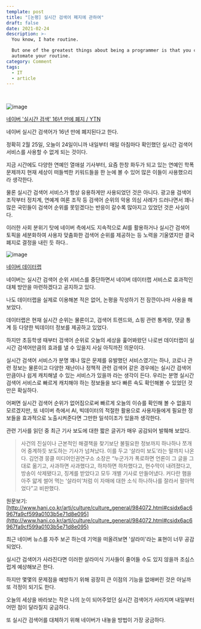 ```yaml
---
template: post
title: "[논평] 실시간 검색어 폐지에 관하여"
draft: false
date: 2021-02-24
description: >-
  You know, I hate routine.

  But one of the greatest things about being a programmer is that you can
  automate your routine.
category: Comment
tags:
  - IT
  - article
---
```




<br/>

![image](https://user-images.githubusercontent.com/57346455/117331213-7e94a200-aed1-11eb-8cb8-8d5af8b7497d.png)

[네이버 '실시간 검색' 16년 만에 폐지 / YTN](https://youtu.be/huxOrwuryLo)

네이버 실시간 검색어가 16년 만에 폐지된다고 한다.

정확히 2월 25일, 오늘이 24일이니까 내일부터 매일 아침마다 확인했던 실시간 검색어 서비스를 사용할 수 없게 되는 것이다.

지금 시간에도 다양한 연예인 열애설 기사부터, 요즘 한창 화두가 되고 있는 연예인 학폭 문제까지 현재 세상이 떠들썩한 키워드들을 한 눈에 볼 수 있어 많은 이들이 사용했으리라 생각한다.

물론 실시간 검색어 서비스가 항상 유용하게만 사용되었던 것은 아니다. 광고용 검색어 조작부터 정치계, 연예계 여론 조작 등 검색어 순위의 악용 의심 사례가 드러나면서 꽤나 많은 국민들이 검색어 순위를 못믿겠다는 반응이 갈수록 많아지고 있었던 것은 사실이다.

이러한 사회 분위기 탓에 네이버 측에서도 지속적으로 AI를 활용하거나 실시간 검색어 토픽을 세분화하여 사용자 맞춤화한 검색어 순위를 제공하는 등 노력을 기울였지만 결국 폐지로 결정을 내린 듯 하다..

![image](https://user-images.githubusercontent.com/57346455/117331502-c6b3c480-aed1-11eb-99f7-83ceff7fbff3.png)

[네이버 데이터랩](https://datalab.naver.com/)

네이버는 실시간 검색어 순위 서비스를 중단하면서 네이버 데이터랩 서비스로 효과적인 대체 방안을 마련하겠다고 공지하고 있다.

나도 데이터랩을 실제로 이용해본 적은 없어, 논평을 작성하기 전 잠깐이나마 사용을 해보았다.

데이터랩은 현재 실시간 순위는 물론이고, 검색어 트렌드와, 쇼핑 관련 통계량, 댓글 통계 등 다양한 빅데이터 정보를 제공하고 있었다.

하지만 초등학생 때부터 검색어 순위로 오늘의 세상을 훑어봐왔던 나로썬 데이터랩이 실시간 검색어만큼의 효과를 낼 수 있을지 사실 아직까진 의문이다.

실시간 검색어 서비스가 분명 꽤나 많은 문제를 유발했던 서비스였기는 하나, 코로나 관련 정보는 물론이고 다양한 재난이나 정책적 관련 검색어 같은 경우에는 실시간 검색어만큼이나 쉽게 캐치해낼 수 있는 서비스가 있을까 라는 생각이 든다. 우리는 분명 실시간 검색어 서비스로 빠르게 캐치해야 하는 정보들을 보다 빠른 속도 확인해볼 수 있었던 것만은 확실하다.

어쩌면 실시간 검색어 순위가 없어짐으로써 빠르게 오늘의 이슈를 확인해 볼 수 없을지 모르겠지만, 또 네이버 측에서 AI, 빅데이터의 적절한 활용으로 사용자들에게 필요한 정보들을 효과적으로 노출시켜준다면 그만한 일석이조가 있을까 생각한다.

관련 기사를 읽던 중 최근 기사 보도에 대한 짧은 글귀가 매우 공감되어 발췌해 보았다.

> 사건의 진실이나 근본적인 해결책을 찾기보단 불필요한 정보까지 하나하나 쪼개어 중계하듯 보도하는 기사가 넘쳐났다. 이를 두고 ‘살라미 보도’라는 말까지 나온다. 김언경 뭉클 미디어인권연구소 소장은 “누군가가 폭로하면 언론이 그 글을 그대로 옮기고, 사과하면 사과했다고, 하차하면 하차했다고, 현수막이 내려졌다고, 방송이 삭제됐다고, 징계를 받았다고 모두 개별 기사로 만들어냈다. 커다란 햄을 아주 얇게 썰어 먹는 ‘살라미’처럼 이 자매에 대한 소식 하나하나를 잘라서 팔아먹었다”고 비판했다.

원문보기: [http://www.hani.co.kr/arti/culture/culture_general/984072.html#csidx6ac6967fa9cf599a0103b5e71d8e095](http://www.hani.co.kr/arti/culture/culture_general/984072.html#csidx6ac6967fa9cf599a0103b5e71d8e095)

최근 네이버 뉴스를 자주 보곤 하는데 기억을 떠올려보면 '살라미'라는 표현이 너무 공감되었다.

실시간 검색어가 사라진다면 이러한 살라미식 기사들이 줄어들 수도 있지 않을까 조심스럽게 예상해보곤 한다.

하지만 몇몇의 문제점을 예방하기 위해 굉장히 큰 이점의 기능을 없애버린 것은 아닐까 또 걱정이 되기도 한다.

오늘의 세상을 바라보는 작은 나의 눈이 되어주었던 실시간 검색어가 사라지며 내일부터 어떤 점이 달라질지 궁금하다.

또 실시간 검색어를 대체하기 위해 네이버가 내놓을 방법이 가장 궁금하다.

<br/>

<br/>

<br/>

